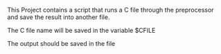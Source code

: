 This Project contains a script that runs a C file through the preprocessor and save the result into another file.



The C file name will be saved in the variable $CFILE

The output should be saved in the file 
